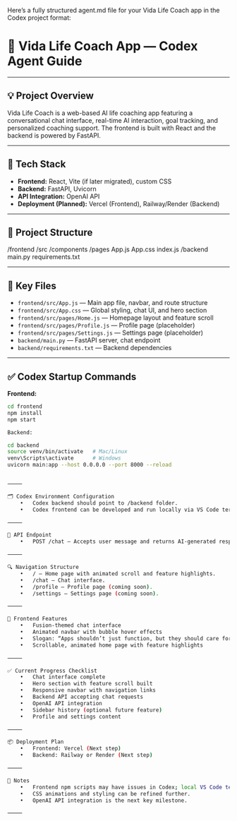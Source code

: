 Here’s a fully structured agent.md file for your Vida Life Coach app in the Codex project format:

# 🧠 Vida Life Coach App — Codex Agent Guide

---

## 💡 Project Overview
Vida Life Coach is a web-based AI life coaching app featuring a conversational chat interface, real-time AI interaction, goal tracking, and personalized coaching support. The frontend is built with React and the backend is powered by FastAPI.

---

## 🔧 Tech Stack
- **Frontend:** React, Vite (if later migrated), custom CSS
- **Backend:** FastAPI, Uvicorn
- **API Integration:** OpenAI API
- **Deployment (Planned):** Vercel (Frontend), Railway/Render (Backend)

---

## 🚀 Project Structure

/frontend
/src
/components
/pages
App.js
App.css
index.js
/backend
main.py
requirements.txt

---

## 📄 Key Files
- `frontend/src/App.js` — Main app file, navbar, and route structure
- `frontend/src/App.css` — Global styling, chat UI, and hero section
- `frontend/src/pages/Home.js` — Homepage layout and feature scroll
- `frontend/src/pages/Profile.js` — Profile page (placeholder)
- `frontend/src/pages/Settings.js` — Settings page (placeholder)
- `backend/main.py` — FastAPI server, chat endpoint
- `backend/requirements.txt` — Backend dependencies

---

## ✅ Codex Startup Commands
**Frontend:**
```bash
cd frontend
npm install
npm start

Backend:

cd backend
source venv/bin/activate   # Mac/Linux
venv\Scripts\activate      # Windows
uvicorn main:app --host 0.0.0.0 --port 8000 --reload


⸻

🗂️ Codex Environment Configuration
	•	Codex backend should point to /backend folder.
	•	Codex frontend can be developed and run locally via VS Code terminal (npm install/start required).

⸻

🔄 API Endpoint
	•	POST /chat — Accepts user message and returns AI-generated response using OpenAI API.

⸻

🔍 Navigation Structure
	•	/ — Home page with animated scroll and feature highlights.
	•	/chat — Chat interface.
	•	/profile — Profile page (coming soon).
	•	/settings — Settings page (coming soon).

⸻

📝 Frontend Features
	•	Fusion-themed chat interface
	•	Animated navbar with bubble hover effects
	•	Slogan: “Apps shouldn’t just function, but they should care for the user.”
	•	Scrollable, animated home page with feature highlights

⸻

✅ Current Progress Checklist
	•	Chat interface complete
	•	Hero section with feature scroll built
	•	Responsive navbar with navigation links
	•	Backend API accepting chat requests
	•	OpenAI API integration
	•	Sidebar history (optional future feature)
	•	Profile and settings content

⸻

📦 Deployment Plan
	•	Frontend: Vercel (Next step)
	•	Backend: Railway or Render (Next step)

⸻

💬 Notes
	•	Frontend npm scripts may have issues in Codex; local VS Code terminal preferred.
	•	CSS animations and styling can be refined further.
	•	OpenAI API integration is the next key milestone.

⸻

